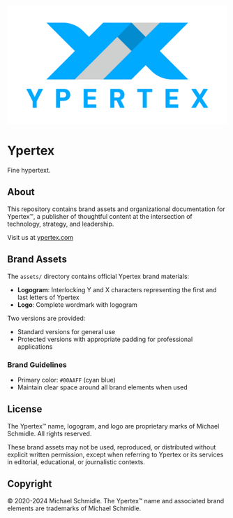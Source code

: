 ![Ypertex](https://raw.githubusercontent.com/Ypertex/.github/main/assets/Ypertex-logo-2020-03-protected.svg)

# Ypertex

Fine hypertext.

## About

This repository contains brand assets and organizational documentation for Ypertex™, a publisher of thoughtful content at the intersection of technology, strategy, and leadership.

Visit us at [ypertex.com](https://ypertex.com)

## Brand Assets

The `assets/` directory contains official Ypertex brand materials:

- **Logogram**: Interlocking Y and X characters representing the first and last letters of Ypertex
- **Logo**: Complete wordmark with logogram

Two versions are provided:

- Standard versions for general use
- Protected versions with appropriate padding for professional applications

### Brand Guidelines

- Primary color: `#00AAFF` (cyan blue)
- Maintain clear space around all brand elements when used

## License

The Ypertex™ name, logogram, and logo are proprietary marks of Michael Schmidle. All rights reserved.

These brand assets may not be used, reproduced, or distributed without explicit written permission, except when referring to Ypertex or its services in editorial, educational, or journalistic contexts.

## Copyright

© 2020-2024 Michael Schmidle. The Ypertex™ name and associated brand elements are trademarks of Michael Schmidle.
